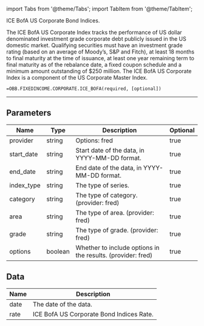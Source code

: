 <!-- markdownlint-disable MD012 MD031 MD033 -->

import Tabs from '@theme/Tabs';
import TabItem from '@theme/TabItem';

ICE BofA US Corporate Bond Indices.

The ICE BofA US Corporate Index tracks the performance of US dollar denominated investment grade corporate debt
publicly issued in the US domestic market. Qualifying securities must have an investment grade rating (based on an
average of Moody’s, S&P and Fitch), at least 18 months to final maturity at the time of issuance, at least one year
remaining term to final maturity as of the rebalance date, a fixed coupon schedule and a minimum amount
outstanding of $250 million. The ICE BofA US Corporate Index is a component of the US Corporate Master Index.

```excel wordwrap
=OBB.FIXEDINCOME.CORPORATE.ICE_BOFA(required, [optional])
```

---

## Parameters

| Name | Type | Description | Optional |
| ---- | ---- | ----------- | -------- |
| provider | string | Options: fred | true |
| start_date | string | Start date of the data, in YYYY-MM-DD format. | true |
| end_date | string | End date of the data, in YYYY-MM-DD format. | true |
| index_type | string | The type of series. | true |
| category | string | The type of category. (provider: fred) | true |
| area | string | The type of area. (provider: fred) | true |
| grade | string | The type of grade. (provider: fred) | true |
| options | boolean | Whether to include options in the results. (provider: fred) | true |

## Data

| Name | Description |
| ---- | ----------- |
| date | The date of the data.  |
| rate | ICE BofA US Corporate Bond Indices Rate.  |

